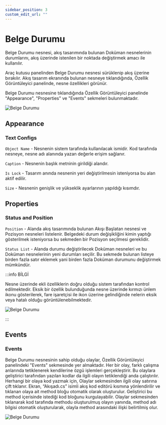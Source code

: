 ```yaml
---
sidebar_position: 3
custom_edit_url: ""
---
```


# Belge Durumu

Belge Durumu nesnesi, akış tasarımında bulunan Doküman nesnelerinin durumlarını, akış üzerinde istenilen bir noktada değiştirmek amacı ile kullanılır.

Araç kutusu panelinden Belge Durumu nesnesi sürüklenip akış üzerine bırakılır. Akış tasarım ekranında bulunan nesneye tıklandığında, Özellik Görüntüleyici panelinde, nesne özellikleri görünür. 

Belge Durumu nesnesine tıklandığında Özellik Görüntüleyici panelinde "Appearance", "Properties" ve "Events" sekmeleri bulunmaktadır.

![Belge Durumu](https://docsbimser.blob.core.windows.net/imagecontainer/auto-uploadfb789b77-80fa-475f-bb19-482824f89836)

## Appearance

### Text Configs

`Object Name` - Nesnenin sistem tarafında kullanılacak ismidir. Kod tarafında nesneye, nesne adı alanında yazan değerle erişim sağlanır.

`Caption` - Nesnenin başlık metninin girildiği alandır.

`Is Lock` - Tasarım anında nesnenin yeri değiştirilmesin isteniyorsa bu alan aktif edilir.

`Size` - Nesnenin genişlik ve yükseklik ayarlarının yapıldığı kısımdır.

## Properties

### Status and Position

`Position` -  Alanda akış tasarımında bulunan Akışı Başlatan nesnesi ve Pozisyon nesneleri listelenir. Belgedeki durum değişikliğini kimin yaptığı gösterilmek isteniyorsa bu sekmeden bir Pozisyon seçilmesi gereklidir.

`Status List` - Alanda durumu değiştirilecek Doküman nesneleri ve bu Doküman nesnelerinin yeni durumları seçilir. Bu sekmede bulunan listeye birden fazla satır eklemek yani birden fazla Doküman durumunu değiştirmek mümkündür.

:::info BİLGİ

Nesne üzerinde ekli özelliklerin doğru olduğu sistem tarafından kontrol edilmektedir. Eksik bir özellik bulunduğunda nesne üzerinde kırmızı ünlem ikonu gösterilerek, fare işaretçisi ile ikon üzerine gelindiğinde nelerin eksik veya hatalı olduğu görüntülenebilmektedir.

![Belge Durumu](https://docsbimser.blob.core.windows.net/imagecontainer/auto-uploadb84f0c5c-f457-4e40-9a4e-608f40907409)

:::

## Events

### Events

Belge Durumu nesnesinin sahip olduğu olaylar, Özellik Görüntüleyici panelindeki "Events" sekmesinde yer almaktadır. Her bir olay, farklı çalışma anlarında tetiklenerek kendilerine özgü işlemleri gerçekleştirir. Bu olaylara geliştirici tarafından yazılan kodlar da ilgili olayın tetiklendiği anda çalıştırılır. Herhangi bir olaya kod yazmak için, Olaylar sekmesinden ilgili olay satırına çift tıklanır. Ekran, “Akışadı.cs” isimli akış kod editörü kısmına yönlendirilir ve tıklanan olaya ait method bloğu otomatik olarak oluşturulur. Geliştirici bu method içerisinde istediği kod bloğunu kurgulayabilir. Olaylar sekmesinden tıklanarak kod tarafında methodu oluşturulmuş olayın yanında, method adı bilgisi otomatik oluşturularak, olayla method arasındaki ilişki belirtilmiş olur.

![Belge Durumu](https://docsbimser.blob.core.windows.net/imagecontainer/auto-upload8749178b-4c09-43df-ab8d-20ee1fa6f790)